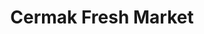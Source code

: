 ---
title: "Cermak Fresh Market"
url: /chicago/cermak-fresh-market-north-kedzie-avenue/
shop: supermarket
---
